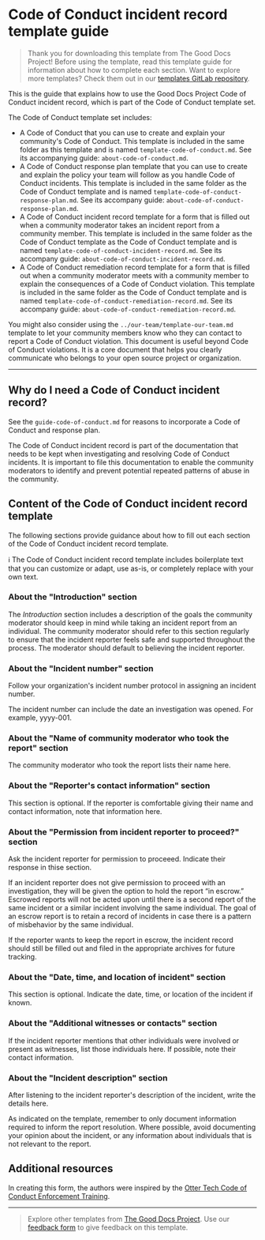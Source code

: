 # Code of Conduct incident record template guide

> Thank you for downloading this template from The Good Docs Project! Before using the template, read this template guide for information about how to complete each section. Want to explore more templates? Check them out in our [templates GitLab repository](https://gitlab.com/tgdp/templates).

This is the guide that explains how to use the Good Docs Project Code of Conduct incident record, which is part of the Code of Conduct template set.

The Code of Conduct template set includes:

* A Code of Conduct that you can use to create and explain your community's Code of Conduct. This template is included in the same folder as this template and is named `template-code-of-conduct.md`. See its accompanying guide: `about-code-of-conduct.md`.
* A Code of Conduct response plan template that you can use to create and explain the policy your team will follow as you handle Code of Conduct incidents. This template is included in the same folder as the Code of Conduct template and is named `template-code-of-conduct-response-plan.md`. See its accompany guide: `about-code-of-conduct-response-plan.md`.
* A Code of Conduct incident record template for a form that is filled out when a community moderator takes an incident report from a community member. This template is included in the same folder as the Code of Conduct template as the Code of Conduct template and is named `template-code-of-conduct-incident-record.md`. See its accompany guide: `about-code-of-conduct-incident-record.md`.
* A Code of Conduct remediation record template for a form that is filled out when a community moderator meets with a community member to explain the consequences of a Code of Conduct violation. This template is included in the same folder as the Code of Conduct template and is named `template-code-of-conduct-remediation-record.md`. See its accompany guide: `about-code-of-conduct-remediation-record.md`.

You might also consider using the `../our-team/template-our-team.md` template to let your community members know who they can contact to report a Code of Conduct violation. This document is useful beyond Code of Conduct violations. It is a core document that helps you clearly communicate who belongs to your open source project or organization.

---


## Why do I need a Code of Conduct incident record?

See the `guide-code-of-conduct.md` for reasons to incorporate a Code of Conduct and response plan.

The Code of Conduct incident record is part of the documentation that needs to be kept when investigating and resolving Code of Conduct incidents.
It is important to file this documentation to enable the community moderators to identify and prevent potential repeated patterns of abuse in the community.


## Content of the Code of Conduct incident record template

The following sections provide guidance about how to fill out each section of the Code of Conduct incident record template.

:information_source: The Code of Conduct incident record template includes boilerplate text that you can customize or adapt, use as-is, or completely replace with your own text.


### About the "Introduction" section
The *Introduction* section includes a description of the goals the community moderator should keep in mind while taking an incident report from an individual.
The community moderator should refer to this section regularly to ensure that the incident reporter feels safe and supported throughout the process.
The moderator should default to believing the incident reporter.


### About the "Incident number" section

Follow your organization's incident number protocol in assigning an incident number.

The incident number can include the date an investigation was opened.
For example, yyyy-001.


### About the "Name of community moderator who took the report" section

The community moderator who took the report lists their name here.


### About the "Reporter's contact information" section

This section is optional.
If the reporter is comfortable giving their name and contact information, note that information here.


### About the "Permission from incident reporter to proceed?" section

Ask the incident reporter for permission to proceeed.
Indicate their response in thise section.

If an incident reporter does not give permission to proceed with an investigation, they will be given the option to hold the report “in escrow.”
Escrowed reports will not be acted upon until there is a second report of the same incident or a similar incident involving the same individual.
The goal of an escrow report is to retain a record of incidents in case there is a pattern of misbehavior by the same individual.

If the reporter wants to keep the report in escrow, the incident record should still be filled out and filed in the appropriate archives for future tracking.


### About the "Date, time, and location of incident" section

This section is optional. Indicate the date, time, or location of the incident if known.


### About the "Additional witnesses or contacts" section

If the incident reporter mentions that other individuals were involved or present as witnesses, list those individuals here.
If possible, note their contact information.


### About the "Incident description" section

After listening to the incident reporter's description of the incident, write the details here.

As indicated on the template, remember to only document information required to inform the report resolution.
Where possible, avoid documenting your opinion about the incident, or any information about individuals that is not relevant to the report.


## Additional resources

In creating this form, the authors were inspired by the [Otter Tech Code of Conduct Enforcement Training](https://otter.technology/code-of-conduct-training/).


---

> Explore other templates from [The Good Docs Project](https://thegooddocsproject.dev/). Use our [feedback form](https://thegooddocsproject.dev/feedback/?template=Code%20of%20conduct%20incident%20record%20guide) to give feedback on this template.